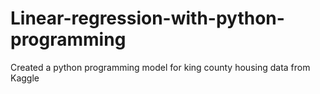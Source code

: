 # Linear-regression-with-python-programming
Created a python programming model for king county housing data from Kaggle
